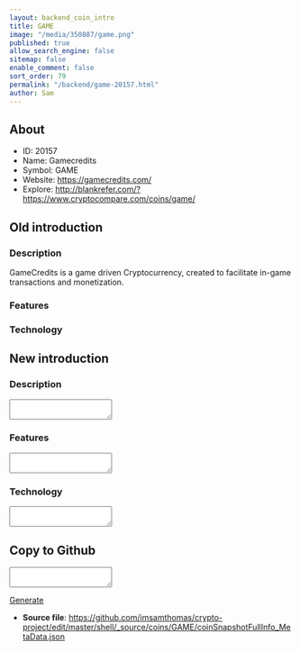 ```yaml
---
layout: backend_coin_intro
title: GAME
image: "/media/350887/game.png"
published: true
allow_search_engine: false
sitemap: false
enable_comment: false
sort_order: 79
permalink: "/backend/game-20157.html"
author: Sam
---
```


## About

- ID: 20157
- Name: Gamecredits
- Symbol: GAME
- Website: https://gamecredits.com/
- Explore: http://blankrefer.com/?https://www.cryptocompare.com/coins/game/


## Old introduction

### Description

<p>GameCredits is a game driven Cryptocurrency, created to facilitate in-game transactions and monetization. </p>

### Features


### Technology




## New introduction


### Description
<textarea id="meta_description" name="description"></textarea>

### Features
<textarea id="meta_features" name="features"></textarea>

### Technology
<textarea id="meta_technology" name="technology"></textarea>


## Copy to Github

<textarea id="coinsnapshotfullinfo_metadata"></textarea>

<a href="#gen" onclick="generateMetaDatJson()">Generate</a>

- **Source file**: <a href="https://github.com/imsamthomas/crypto-project/edit/master/shell/_source/coins/GAME/coinSnapshotFullInfo_MetaData.json">https://github.com/imsamthomas/crypto-project/edit/master/shell/_source/coins/GAME/coinSnapshotFullInfo_MetaData.json</a>

